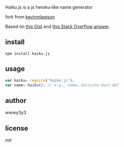Haiku.js is a js heroku-like name generator

fork from [kevinmlawson](http://kevinmlawson.com/herokuname/)

Based on [this Gist](https://gist.github.com/afriggeri/1266756) and [this Stack Overflow answer](http://stackoverflow.com/a/20059752/1191953).

## install
```
npm install haiku.js
```

## usage
``` javascript
var haiku= require('haiku.js');
var name= haiku(); // e.g., name= delicate-dust-667 
```

## author
wwwy3y3

## license
mit